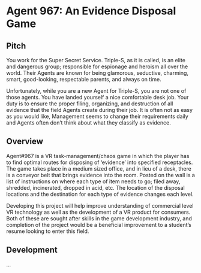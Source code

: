# Agent 967: An Evidence Disposal Game
## Pitch
You work for the Super Secret Service. Triple-S, as it is called, is an elite and dangerous group; responsible for espionage and heroism all over the world. Their Agents are known for being glamorous, seductive, charming, smart, good-looking, respectable parents, and always on time.

Unfortunately, while you are a new Agent for Triple-S, you are not one of those agents. You have landed yourself a nice comfortable desk job. Your duty is to ensure the proper filing, organizing, and destruction of all evidence that the field Agents create during their job. It is often not as easy as you would like, Management seems to change their requirements daily and Agents often don’t think about what they classify as evidence.

## Overview
Agent#967 is a VR task-management/chaos game in which the player has to find optimal routes for disposing of ‘evidence’ into specified receptacles. The game takes place in a medium sized office, and in lieu of a desk, there is a conveyor belt that brings evidence into the room. Posted on the wall is a list of instructions on where each type of item needs to go; filed away, shredded, incinerated, dropped in acid, etc. The location of the disposal locations and the destination for each type of evidence changes each level.

Developing this project will help improve understanding of commercial level VR technology as well as the development of a VR product for consumers. Both of these are sought after skills in the game development industry, and completion of the project would be a beneficial improvement to a student’s resume looking to enter this field.

## Development

...
